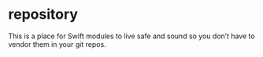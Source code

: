repository
==========
This is a place for Swift modules to live safe and sound so you don’t have to
vendor them in your git repos.
